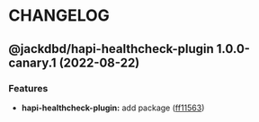 # CHANGELOG

## @jackdbd/hapi-healthcheck-plugin 1.0.0-canary.1 (2022-08-22)


### Features

* **hapi-healthcheck-plugin:** add package ([ff11563](https://github.com/jackdbd/matsuri/commit/ff11563cc9cfc76514762adca5b5d6ff86941de2))
